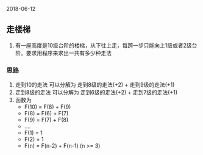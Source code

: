 2018-06-12

## 走楼梯
1. 有一座高度是10级台阶的楼梯，从下往上走，每跨一步只能向上1级或者2级台阶。要求用程序来求出一共有多少种走法

### 思路
1. 走到10的走法 可以分解为 走到8级的走法(+2) + 走到9级的走法(+1) 
2. 走到8级的走法 可以分解为 走到6级的走法(+2) + 走到7级的走法(+1) 
3. 函数为
    - F(10) = F(8) + F(9)
    - F(8) = F(6) + F(7)
    - F(9) = F(7) + F(8)
    - ....
    - F(1) = 1
    - F(2) = 1
    - F(n) = F(n-2) + F(n-1) (n >= 3)